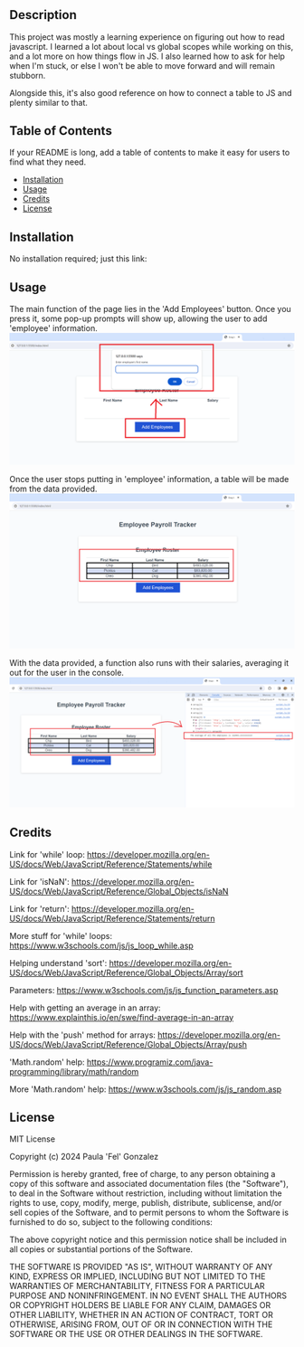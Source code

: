 # <Your-Project-Title>

## Description

This project was mostly a learning experience on figuring out how to read javascript. I learned a lot about local vs global scopes while working on this, and a lot more on how things flow in JS. I also learned how to ask for help when I'm stuck, or else I won't be able to move forward and will remain stubborn. 

Alongside this, it's also good reference on how to connect a table to JS and plenty similar to that. 

## Table of Contents

If your README is long, add a table of contents to make it easy for users to find what they need.

- [Installation](#installation)
- [Usage](#usage)
- [Credits](#credits)
- [License](#license)

## Installation

No installation required; just this link: 

## Usage

The main function of the page lies in the 'Add Employees' button. Once you press it, some pop-up prompts will show up, allowing the user to add 'employee' information.
![Add Employees button causes a window to pop up.](./Images/Screenshot.pay1.png)

Once the user stops putting in 'employee' information, a table will be made from the data provided. 
![A table made from the info put into the Add Employees button prompts](./Images/Screenshot.pay2.png)

With the data provided, a function also runs with their salaries, averaging it out for the user in the console. 
![The console log of the page being presented, showing how the user data gets used for an average on employee salary](./Images/Screenshot.pay3.png)

## Credits

Link for 'while' loop:
https://developer.mozilla.org/en-US/docs/Web/JavaScript/Reference/Statements/while

Link for 'isNaN':
https://developer.mozilla.org/en-US/docs/Web/JavaScript/Reference/Global_Objects/isNaN

Link for 'return':
https://developer.mozilla.org/en-US/docs/Web/JavaScript/Reference/Statements/return

More stuff for 'while' loops:
https://www.w3schools.com/js/js_loop_while.asp

Helping understand 'sort':
https://developer.mozilla.org/en-US/docs/Web/JavaScript/Reference/Global_Objects/Array/sort

Parameters:
https://www.w3schools.com/js/js_function_parameters.asp

Help with getting an average in an array:
https://www.explainthis.io/en/swe/find-average-in-an-array

Help with the 'push' method for arrays:
https://developer.mozilla.org/en-US/docs/Web/JavaScript/Reference/Global_Objects/Array/push

'Math.random' help:
https://www.programiz.com/java-programming/library/math/random

More 'Math.random' help:
https://www.w3schools.com/js/js_random.asp


## License

MIT License

Copyright (c) 2024 Paula 'Fel' Gonzalez

Permission is hereby granted, free of charge, to any person obtaining a copy
of this software and associated documentation files (the "Software"), to deal
in the Software without restriction, including without limitation the rights
to use, copy, modify, merge, publish, distribute, sublicense, and/or sell
copies of the Software, and to permit persons to whom the Software is
furnished to do so, subject to the following conditions:

The above copyright notice and this permission notice shall be included in all
copies or substantial portions of the Software.

THE SOFTWARE IS PROVIDED "AS IS", WITHOUT WARRANTY OF ANY KIND, EXPRESS OR
IMPLIED, INCLUDING BUT NOT LIMITED TO THE WARRANTIES OF MERCHANTABILITY,
FITNESS FOR A PARTICULAR PURPOSE AND NONINFRINGEMENT. IN NO EVENT SHALL THE
AUTHORS OR COPYRIGHT HOLDERS BE LIABLE FOR ANY CLAIM, DAMAGES OR OTHER
LIABILITY, WHETHER IN AN ACTION OF CONTRACT, TORT OR OTHERWISE, ARISING FROM,
OUT OF OR IN CONNECTION WITH THE SOFTWARE OR THE USE OR OTHER DEALINGS IN THE
SOFTWARE.
